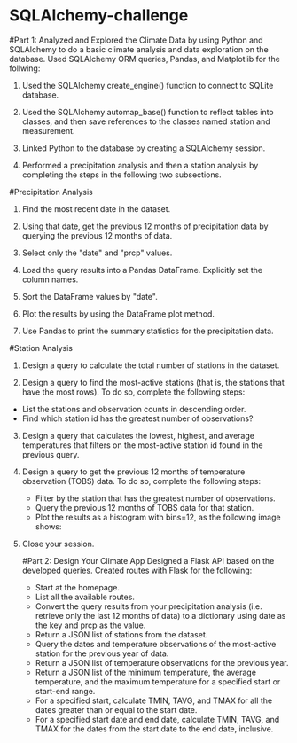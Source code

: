 # SQLAlchemy-challenge

#Part 1: Analyzed and Explored the Climate Data by using Python and SQLAlchemy to do a basic climate analysis and data exploration on the database. Used SQLAlchemy ORM queries, Pandas, and Matplotlib for the follwing: 
 

1. Used the SQLAlchemy create_engine() function to connect to SQLite database.

2. Used the SQLAlchemy automap_base() function to reflect tables into classes, and then save references to the classes named station and measurement.

3. Linked Python to the database by creating a SQLAlchemy session.

4. Performed a precipitation analysis and then a station analysis by completing the steps in the following two subsections.

#Precipitation Analysis

1. Find the most recent date in the dataset.

2. Using that date, get the previous 12 months of precipitation data by querying the previous 12 months of data.

3. Select only the "date" and "prcp" values.

4. Load the query results into a Pandas DataFrame. Explicitly set the column names.

5. Sort the DataFrame values by "date".

6. Plot the results by using the DataFrame plot method.

7. Use Pandas to print the summary statistics for the precipitation data.

#Station Analysis

1. Design a query to calculate the total number of stations in the dataset.

2. Design a query to find the most-active stations (that is, the stations that have the most rows). To do so, complete the following steps:
  * List the stations and observation counts in descending order.
  * Find which station id has the greatest number of observations?

3. Design a query that calculates the lowest, highest, and average temperatures that filters on the most-active station id found in the previous query.

4. Design a query to get the previous 12 months of temperature observation (TOBS) data. To do so, complete the following steps:
   * Filter by the station that has the greatest number of observations.
   * Query the previous 12 months of TOBS data for that station.
   * Plot the results as a histogram with bins=12, as the following image shows:

5. Close your session.

   #Part 2: Design Your Climate App
Designed a Flask API based on the developed queries. Created routes with Flask for the following:

   * Start at the homepage.
   * List all the available routes.
   * Convert the query results from your precipitation analysis (i.e. retrieve only the last 12 months of data) to       a dictionary using date as the key and prcp as the value.
   * Return a JSON list of stations from the dataset.
   * Query the dates and temperature observations of the most-active station for the previous year of data.
   * Return a JSON list of temperature observations for the previous year.
   * Return a JSON list of the minimum temperature, the average temperature, and the maximum temperature for a           specified start or start-end range.
   * For a specified start, calculate TMIN, TAVG, and TMAX for all the dates greater than or equal to the start           date.
   * For a specified start date and end date, calculate TMIN, TAVG, and TMAX for the dates from the start date to         the end date, inclusive.


